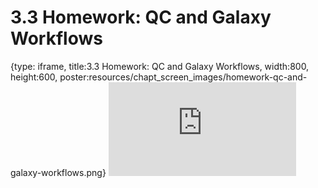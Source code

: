 # 3.3 Homework: QC and Galaxy Workflows
 
{type: iframe, title:3.3 Homework: QC and Galaxy Workflows, width:800, height:600, poster:resources/chapt_screen_images/homework-qc-and-galaxy-workflows.png}
![](https://vgaysin1.github.io/CURE-MicrobialMysteries-test/homework-qc-and-galaxy-workflows.html)
 

 
